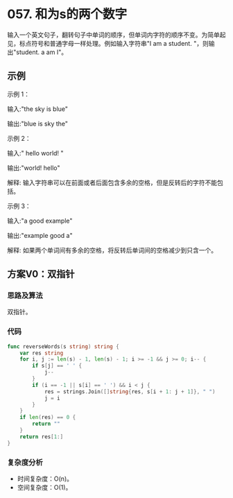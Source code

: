 # 057. 和为s的两个数字

输入一个英文句子，翻转句子中单词的顺序，但单词内字符的顺序不变。为简单起见，标点符号和普通字母一样处理。例如输入字符串"I am a student. "，则输出"student. a am I"。

## 示例

示例 1：

输入:"the sky is blue"

输出:"blue is sky the"

示例 2：

输入:" hello world! "

输出:"world! hello"

解释: 输入字符串可以在前面或者后面包含多余的空格，但是反转后的字符不能包括。

示例 3：

输入:"a good  example"

输出:"example good a"

解释: 如果两个单词间有多余的空格，将反转后单词间的空格减少到只含一个。


## 方案V0：双指针

### 思路及算法

双指针。

### 代码

```go
func reverseWords(s string) string {
    var res string
    for i, j := len(s) - 1, len(s) - 1; i >= -1 && j >= 0; i-- {
        if s[j] == ' ' {
            j--
        }
        if (i == -1 || s[i] == ' ') && i < j {
            res = strings.Join([]string{res, s[i + 1: j + 1]}, " ")
            j = i
        }
    }
    if len(res) == 0 {
        return ""
    }
    return res[1:]
}
```

### 复杂度分析

- 时间复杂度：O(n)。
- 空间复杂度：O(1)。